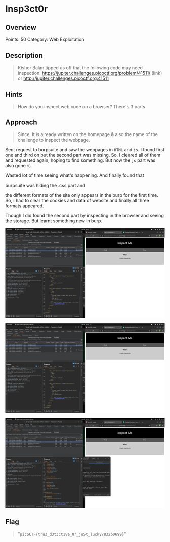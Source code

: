 # Insp3ct0r

## Overview
Points: 50
Category: Web Exploitation

## Description
> Kishor Balan tipped us off that the following code may need inspection: https://jupiter.challenges.picoctf.org/problem/41511/ (link) or http://jupiter.challenges.picoctf.org:41511

## Hints
> How do you inspect web code on a browser?
> There's 3 parts

## Approach
> Since, It is already written on the homepage & also the name of the challenge to inspect the webpage. 

Sent request to burpsuite and saw the webpages in `HTML` and `js`. I found first one and third on but the second part was missing. So, I cleared all of them and requested again, hoping to find something. But now the `js` part was also gone :(.

Wasted lot of time seeing what's happening. And finally found that 

burpsuite was hiding the .css part and

the different formats of the site only appears in the burp for the first time. So, I had to clear the cookies and data of website and finally all three formats appeared.

Though I did found the second part by inspecting in the browser and seeing the storage. But learnt something new in burp.

![](https://github.com/Akhilstaar/HackIT_22/blob/main/Assignment_2/NIKHIL%20MEENA%20ASSIGNMENT%202/Assets/Screenshot%20from%202022-06-20%2020-02-22.png)

![](https://github.com/Akhilstaar/HackIT_22/blob/main/Assignment_2/NIKHIL%20MEENA%20ASSIGNMENT%202/Assets/Screenshot%20from%202022-06-20%2020-02-22.png)

![](https://github.com/Akhilstaar/HackIT_22/blob/main/Assignment_2/NIKHIL%20MEENA%20ASSIGNMENT%202/Assets/Screenshot%20from%202022-06-20%2020-02-48.png)

## Flag
> "`picoCTF{tru3_d3t3ct1ve_0r_ju5t_lucky?832b0699}`"
